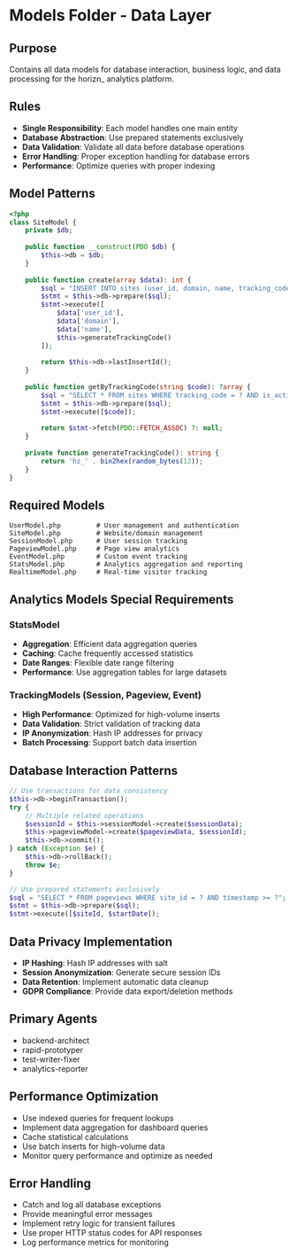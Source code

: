 # Models Folder - Data Layer

## Purpose
Contains all data models for database interaction, business logic, and data processing for the horizn_ analytics platform.

## Rules
- **Single Responsibility**: Each model handles one main entity
- **Database Abstraction**: Use prepared statements exclusively
- **Data Validation**: Validate all data before database operations
- **Error Handling**: Proper exception handling for database errors
- **Performance**: Optimize queries with proper indexing

## Model Patterns
```php
<?php
class SiteModel {
    private $db;
    
    public function __construct(PDO $db) {
        $this->db = $db;
    }
    
    public function create(array $data): int {
        $sql = "INSERT INTO sites (user_id, domain, name, tracking_code) VALUES (?, ?, ?, ?)";
        $stmt = $this->db->prepare($sql);
        $stmt->execute([
            $data['user_id'],
            $data['domain'],
            $data['name'],
            $this->generateTrackingCode()
        ]);
        
        return $this->db->lastInsertId();
    }
    
    public function getByTrackingCode(string $code): ?array {
        $sql = "SELECT * FROM sites WHERE tracking_code = ? AND is_active = 1";
        $stmt = $this->db->prepare($sql);
        $stmt->execute([$code]);
        
        return $stmt->fetch(PDO::FETCH_ASSOC) ?: null;
    }
    
    private function generateTrackingCode(): string {
        return 'hz_' . bin2hex(random_bytes(12));
    }
}
```

## Required Models
```
UserModel.php         # User management and authentication
SiteModel.php         # Website/domain management
SessionModel.php      # User session tracking
PageviewModel.php     # Page view analytics
EventModel.php        # Custom event tracking
StatsModel.php        # Analytics aggregation and reporting
RealtimeModel.php     # Real-time visitor tracking
```

## Analytics Models Special Requirements

### StatsModel
- **Aggregation**: Efficient data aggregation queries
- **Caching**: Cache frequently accessed statistics
- **Date Ranges**: Flexible date range filtering
- **Performance**: Use aggregation tables for large datasets

### TrackingModels (Session, Pageview, Event)
- **High Performance**: Optimized for high-volume inserts
- **Data Validation**: Strict validation of tracking data
- **IP Anonymization**: Hash IP addresses for privacy
- **Batch Processing**: Support batch data insertion

## Database Interaction Patterns
```php
// Use transactions for data consistency
$this->db->beginTransaction();
try {
    // Multiple related operations
    $sessionId = $this->sessionModel->create($sessionData);
    $this->pageviewModel->create($pageviewData, $sessionId);
    $this->db->commit();
} catch (Exception $e) {
    $this->db->rollBack();
    throw $e;
}

// Use prepared statements exclusively
$sql = "SELECT * FROM pageviews WHERE site_id = ? AND timestamp >= ?";
$stmt = $this->db->prepare($sql);
$stmt->execute([$siteId, $startDate]);
```

## Data Privacy Implementation
- **IP Hashing**: Hash IP addresses with salt
- **Session Anonymization**: Generate secure session IDs
- **Data Retention**: Implement automatic data cleanup
- **GDPR Compliance**: Provide data export/deletion methods

## Primary Agents
- backend-architect
- rapid-prototyper
- test-writer-fixer
- analytics-reporter

## Performance Optimization
- Use indexed queries for frequent lookups
- Implement data aggregation for dashboard queries
- Cache statistical calculations
- Use batch inserts for high-volume data
- Monitor query performance and optimize as needed

## Error Handling
- Catch and log all database exceptions
- Provide meaningful error messages
- Implement retry logic for transient failures
- Use proper HTTP status codes for API responses
- Log performance metrics for monitoring